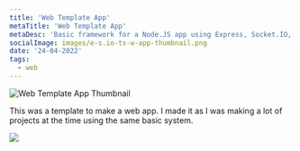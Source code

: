 ```yaml
---
title: 'Web Template App'
metaTitle: 'Web Template App'
metaDesc: 'Basic framework for a Node.JS app using Express, Socket.IO, and Webpack, coded in Typescript'
socialImage: images/e-s.io-ts-w-app-thumbnail.png
date: '24-04-2022'
tags:
  - web
---
```


![Web Template App Thumbnail](/images/e-s.io-ts-w-app-thumbnail.png)

This was a template to make a web app. I made it as I was making a lot of projects at the time using the same basic system.

<a href="https://github.com/ERmilburn02/e-s.io-ts-w-app">
<img src="https://opengraph.githubassets.com/abaf9465e5bc7cf3889531e77c725befaba3d35f1d205521100712ab53e45e9d/ERmilburn02/e-s.io-ts-w-app"></img>
</a>